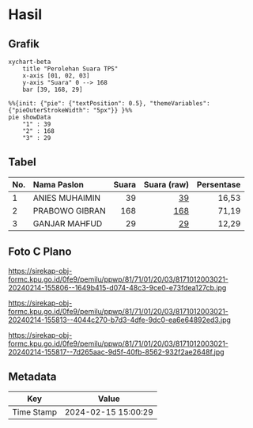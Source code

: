 # Hasil

## Grafik

```mermaid
xychart-beta
    title "Perolehan Suara TPS"
    x-axis [01, 02, 03]
    y-axis "Suara" 0 --> 168
    bar [39, 168, 29]
```

```mermaid
%%{init: {"pie": {"textPosition": 0.5}, "themeVariables": {"pieOuterStrokeWidth": "5px"}} }%%
pie showData
    "1" : 39
    "2" : 168
    "3" : 29
```

## Tabel

| No. | Nama Paslon    | Suara | Suara (raw) | Persentase |
|:--- |:-------------- | -----:| -----------:| ----------:|
| 1   | ANIES MUHAIMIN | 39    | [39][p-1]   | 16,53      |
| 2   | PRABOWO GIBRAN | 168   | [168][p-2]  | 71,19      |
| 3   | GANJAR MAHFUD  | 29    | [29][p-3]   | 12,29      |


[p-1]: https://github.com/gigit-pemilu/pemilu-2024-81-maluku/blob/main/pilpres/hitung-suara/sub/81-maluku/sub/71-kota-ambon/sub/01-nusaniwe/sub/2003-nusaniwe/sub/021-tps/sub/paslon-1.txt
[p-2]: https://github.com/gigit-pemilu/pemilu-2024-81-maluku/blob/main/pilpres/hitung-suara/sub/81-maluku/sub/71-kota-ambon/sub/01-nusaniwe/sub/2003-nusaniwe/sub/021-tps/sub/paslon-2.txt
[p-3]: https://github.com/gigit-pemilu/pemilu-2024-81-maluku/blob/main/pilpres/hitung-suara/sub/81-maluku/sub/71-kota-ambon/sub/01-nusaniwe/sub/2003-nusaniwe/sub/021-tps/sub/paslon-3.txt

## Foto C Plano

https://sirekap-obj-formc.kpu.go.id/0fe9/pemilu/ppwp/81/71/01/20/03/8171012003021-20240214-155806--1649b415-d074-48c3-9ce0-e73fdea127cb.jpg

https://sirekap-obj-formc.kpu.go.id/0fe9/pemilu/ppwp/81/71/01/20/03/8171012003021-20240214-155813--4044c270-b7d3-4dfe-9dc0-ea6e64892ed3.jpg

https://sirekap-obj-formc.kpu.go.id/0fe9/pemilu/ppwp/81/71/01/20/03/8171012003021-20240214-155817--7d265aac-9d5f-40fb-8562-932f2ae2648f.jpg


## Metadata

| Key        | Value               |
| ---------- | ------------------- |
| Time Stamp | 2024-02-15 15:00:29 |



